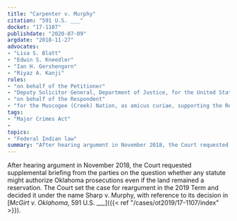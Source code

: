 ```yaml
---
title: "Carpenter v. Murphy"
citation: "591 U.S. ___"
docket: "17-1107"
publishdate: "2020-07-09"
argdate: "2018-11-27"
advocates:
- "Lisa S. Blatt"
- "Edwin S. Kneedler"
- "Ian H. Gershengorn"
- "Riyaz A. Kanji"
roles:
- "on behalf of the Petitioner"
- "Deputy Solicitor General, Department of Justice, for the United States, as amicus curiae, supporting the Petitioner"
- "on behalf of the Respondent"
- "for the Muscogee (Creek) Nation, as amicus curiae, supporting the Respondent"
tags:
- "Major Crimes Act"
- 
topics:
- "Federal Indian law"
summary: "After hearing argument in November 2018, the Court requested supplemental briefing from the parties on the question whether any statute might authorize Oklahoma prosecutions even if the land remained a reservation. The Court set the case for reargument in the 2019 Term and decided it under the name Sharp v. Murphy, with reference to its decision in McGirt v. Oklahoma."
---
```

After hearing argument in November 2018, the Court requested supplemental briefing from the parties on the question whether any statute might authorize Oklahoma prosecutions even if the land remained a reservation. The Court set the case for reargument in the 2019 Term and decided it under the name Sharp v. Murphy, with reference to its decision in [*McGirt v. Oklahoma*, 591 U.S. ___]({{< ref "/cases/ot2019/17-1107/index" >}}).